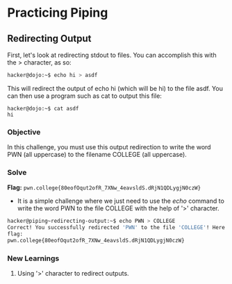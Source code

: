 # Practicing Piping

## Redirecting Output
First, let's look at redirecting stdout to files. You can accomplish this with the > character, as so:

```bash
hacker@dojo:~$ echo hi > asdf
```

This will redirect the output of echo hi (which will be hi) to the file asdf. You can then use a program such as cat to output this file:

```
hacker@dojo:~$ cat asdf
hi
```

### Objective 
In this challenge, you must use this output redirection to write the word PWN (all uppercase) to the filename COLLEGE (all uppercase).

### Solve
**Flag:** `pwn.college{80eofOqut2ofR_7XNw_4eavsldS.dRjN1QDLygjN0czW}`

- It is a simple challenge where we just need to use the *echo* command to write the word PWN to the file COLLEGE with the help of '>' character.

```bash
hacker@piping~redirecting-output:~$ echo PWN > COLLEGE
Correct! You successfully redirected 'PWN' to the file 'COLLEGE'! Here is your
flag:
pwn.college{80eofOqut2ofR_7XNw_4eavsldS.dRjN1QDLygjN0czW}
```

### New Learnings
1. Using '>' character to redirect outputs.